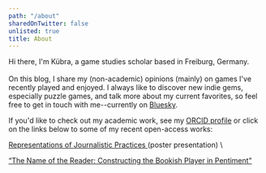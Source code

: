 ```yaml
---
path: "/about"
sharedOnTwitter: false
unlisted: true
title: About
---
```

Hi there, I'm Kübra, a game studies scholar based in Freiburg, Germany. \
 \
On this blog, I share my (non-academic) opinions (mainly) on games I've recently played and enjoyed. I always like to discover new indie gems, especially puzzle games, and talk more about my current favorites, 
so feel free to get in touch with me--currently on [Bluesky](https://bsky.app/profile/mostlyindie.com).

If you'd like to check out my academic work, see my [ORCID profile](https://orcid.org/0009-0001-7172-3439) or click on the links below to some of my recent open-access works:

[Representations of Journalistic Practices ](https://mostlyindie.com/PressPlay)(poster presentation) \

[“The Name of the Reader: Constructing the Bookish Player in Pentiment"](https://www.taylorfrancis.com/chapters/oa-edit/10.4324/9781003538592-10/name-reader-k%C3%BCbra-aksay-simone-blessing-astrid-ensslin-sebastian-richter-fiona-sch%C3%B6nberg?context=ubx&refId=be6f4921-71c1-4de7-ac45-fae2507fc564)
